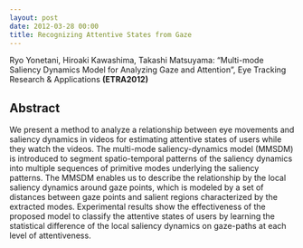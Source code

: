 ```yaml
---
layout: post
date: 2012-03-28 00:00
title: Recognizing Attentive States from Gaze
---
```


Ryo Yonetani, Hiroaki Kawashima, Takashi Matsuyama: “Multi-mode Saliency Dynamics Model for Analyzing Gaze and Attention”, Eye Tracking Research & Applications **(ETRA2012)**

<!--more-->

## Abstract

We present a method to analyze a relationship between eye movements and saliency dynamics in videos for estimating attentive states of users while they watch the videos. The multi-mode saliency-dynamics model (MMSDM) is introduced to segment spatio-temporal patterns of the saliency dynamics into multiple sequences of primitive modes underlying the saliency patterns. The MMSDM enables us to describe the relationship by the local saliency dynamics around gaze points, which is modeled by a set of distances between gaze points and salient regions characterized by the extracted modes. Experimental results show the effectiveness of the proposed model to classify the attentive states of users by learning the statistical difference of the local saliency dynamics on gaze-paths at each level of attentiveness.
